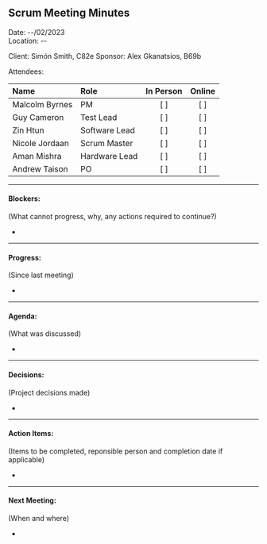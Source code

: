 ## Scrum Meeting Minutes  

Date: --/02/2023  
Location: --

Client: Simón Smith, C82e
Sponsor: Alex Gkanatsios, B69b

Attendees:

|Name|Role|In Person|Online|
|:--|:--|:--:|:--:|
|Malcolm Byrnes| PM | [ ] | [ ] |
|Guy Cameron | Test Lead | [ ] | [ ] |
|Zin Htun | Software Lead | [ ] | [ ] |
|Nicole Jordaan | Scrum Master | [ ] | [ ] |
|Aman Mishra | Hardware Lead | [ ] | [ ] |
|Andrew Taison | PO | [ ] | [ ] |

---  

#### Blockers:  
(What cannot progress, why, any actions required to continue?)  

*  

---  

#### Progress:  
(Since last meeting)  

*  

---  

#### Agenda:  
(What was discussed)  

*   

---  

#### Decisions:  
(Project decisions made)  

*   

---  

#### Action Items:  
(Items to be completed, reponsible person and completion date if applicable)  

*   

---  

#### Next Meeting:
(When and where)  

*   